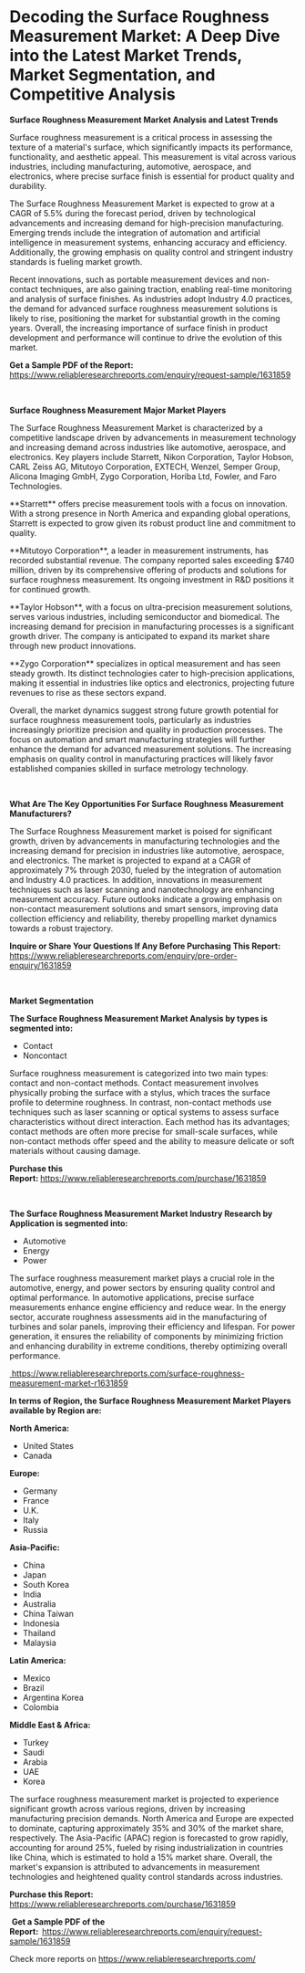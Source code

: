<p><h1>Decoding the Surface Roughness Measurement Market: A Deep Dive into the Latest Market Trends, Market Segmentation, and Competitive Analysis</h1></p><p><strong>Surface Roughness Measurement Market Analysis and Latest Trends</strong></p>
<p><p>Surface roughness measurement is a critical process in assessing the texture of a material's surface, which significantly impacts its performance, functionality, and aesthetic appeal. This measurement is vital across various industries, including manufacturing, automotive, aerospace, and electronics, where precise surface finish is essential for product quality and durability. </p><p>The Surface Roughness Measurement Market is expected to grow at a CAGR of 5.5% during the forecast period, driven by technological advancements and increasing demand for high-precision manufacturing. Emerging trends include the integration of automation and artificial intelligence in measurement systems, enhancing accuracy and efficiency. Additionally, the growing emphasis on quality control and stringent industry standards is fueling market growth. </p><p>Recent innovations, such as portable measurement devices and non-contact techniques, are also gaining traction, enabling real-time monitoring and analysis of surface finishes. As industries adopt Industry 4.0 practices, the demand for advanced surface roughness measurement solutions is likely to rise, positioning the market for substantial growth in the coming years. Overall, the increasing importance of surface finish in product development and performance will continue to drive the evolution of this market.</p></p>
<p><strong>Get a Sample PDF of the Report:&nbsp;</strong> <a href="https://www.reliableresearchreports.com/enquiry/request-sample/1631859?utm_campaign=2622&utm_medium=2&utm_source=Github&utm_content=ia&utm_term=21022025&utm_id=surface-roughness-measurement">https://www.reliableresearchreports.com/enquiry/request-sample/1631859</a></p>
<p>&nbsp;</p>
<p><strong>Surface Roughness Measurement Major Market Players</strong></p>
<p><p>The Surface Roughness Measurement Market is characterized by a competitive landscape driven by advancements in measurement technology and increasing demand across industries like automotive, aerospace, and electronics. Key players include Starrett, Nikon Corporation, Taylor Hobson, CARL Zeiss AG, Mitutoyo Corporation, EXTECH, Wenzel, Semper Group, Alicona Imaging GmbH, Zygo Corporation, Horiba Ltd, Fowler, and Faro Technologies.</p><p>**Starrett** offers precise measurement tools with a focus on innovation. With a strong presence in North America and expanding global operations, Starrett is expected to grow given its robust product line and commitment to quality.</p><p>**Mitutoyo Corporation**, a leader in measurement instruments, has recorded substantial revenue. The company reported sales exceeding $740 million, driven by its comprehensive offering of products and solutions for surface roughness measurement. Its ongoing investment in R&D positions it for continued growth.</p><p>**Taylor Hobson**, with a focus on ultra-precision measurement solutions, serves various industries, including semiconductor and biomedical. The increasing demand for precision in manufacturing processes is a significant growth driver. The company is anticipated to expand its market share through new product innovations.</p><p>**Zygo Corporation** specializes in optical measurement and has seen steady growth. Its distinct technologies cater to high-precision applications, making it essential in industries like optics and electronics, projecting future revenues to rise as these sectors expand.</p><p>Overall, the market dynamics suggest strong future growth potential for surface roughness measurement tools, particularly as industries increasingly prioritize precision and quality in production processes. The focus on automation and smart manufacturing strategies will further enhance the demand for advanced measurement solutions. The increasing emphasis on quality control in manufacturing practices will likely favor established companies skilled in surface metrology technology.</p></p>
<p>&nbsp;</p>
<p><strong>What Are The Key Opportunities For Surface Roughness Measurement Manufacturers?</strong></p>
<p><p>The Surface Roughness Measurement market is poised for significant growth, driven by advancements in manufacturing technologies and the increasing demand for precision in industries like automotive, aerospace, and electronics. The market is projected to expand at a CAGR of approximately 7% through 2030, fueled by the integration of automation and Industry 4.0 practices. In addition, innovations in measurement techniques such as laser scanning and nanotechnology are enhancing measurement accuracy. Future outlooks indicate a growing emphasis on non-contact measurement solutions and smart sensors, improving data collection efficiency and reliability, thereby propelling market dynamics towards a robust trajectory.</p></p>
<p><strong>Inquire or Share Your Questions If Any Before Purchasing This Report:</strong> <a href="https://www.reliableresearchreports.com/enquiry/pre-order-enquiry/1631859?utm_campaign=2622&utm_medium=2&utm_source=Github&utm_content=ia&utm_term=21022025&utm_id=surface-roughness-measurement">https://www.reliableresearchreports.com/enquiry/pre-order-enquiry/1631859</a></p>
<p>&nbsp;</p>
<p><strong>Market Segmentation</strong></p>
<p><strong>The Surface Roughness Measurement Market Analysis by types is segmented into:</strong></p>
<p><ul><li>Contact</li><li>Noncontact</li></ul></p>
<p><p>Surface roughness measurement is categorized into two main types: contact and non-contact methods. Contact measurement involves physically probing the surface with a stylus, which traces the surface profile to determine roughness. In contrast, non-contact methods use techniques such as laser scanning or optical systems to assess surface characteristics without direct interaction. Each method has its advantages; contact methods are often more precise for small-scale surfaces, while non-contact methods offer speed and the ability to measure delicate or soft materials without causing damage.</p></p>
<p><strong>Purchase this Report:&nbsp;</strong><a href="https://www.reliableresearchreports.com/purchase/1631859?utm_campaign=2622&utm_medium=2&utm_source=Github&utm_content=ia&utm_term=21022025&utm_id=surface-roughness-measurement">https://www.reliableresearchreports.com/purchase/1631859</a></p>
<p>&nbsp;</p>
<p><strong>The Surface Roughness Measurement Market Industry Research by Application is segmented into:</strong></p>
<p><ul><li>Automotive</li><li>Energy</li><li>Power</li></ul></p>
<p><p>The surface roughness measurement market plays a crucial role in the automotive, energy, and power sectors by ensuring quality control and optimal performance. In automotive applications, precise surface measurements enhance engine efficiency and reduce wear. In the energy sector, accurate roughness assessments aid in the manufacturing of turbines and solar panels, improving their efficiency and lifespan. For power generation, it ensures the reliability of components by minimizing friction and enhancing durability in extreme conditions, thereby optimizing overall performance.</p></p>
<p><a href="https://www.reliableresearchreports.com/surface-roughness-measurement-market-r1631859?utm_campaign=2622&utm_medium=2&utm_source=Github&utm_content=ia&utm_term=21022025&utm_id=surface-roughness-measurement">&nbsp;https://www.reliableresearchreports.com/surface-roughness-measurement-market-r1631859</a></p>
<p><strong>In terms of Region, the Surface Roughness Measurement Market Players available by Region are:</strong></p>
<p>
    <p> <strong> North America: </strong>
        <ul>
            <li>United States</li>
            <li>Canada</li>
        </ul>
        </p> 
    <p> <strong> Europe: </strong>
        <ul>
            <li>Germany</li>
            <li>France</li>
            <li>U.K.</li>
            <li>Italy</li>
            <li>Russia</li>
        </ul>
        </p> 
    <p> <strong> Asia-Pacific: </strong>
        <ul>
            <li>China</li>
            <li>Japan</li>
            <li>South Korea</li>
            <li>India</li>
            <li>Australia</li>
            <li>China Taiwan</li>
            <li>Indonesia</li>
            <li>Thailand</li>
            <li>Malaysia</li>
        </ul>
        </p> 
    <p> <strong> Latin America: </strong>
        <ul>
            <li>Mexico</li>
            <li>Brazil</li>
            <li>Argentina Korea</li>
            <li>Colombia</li>
        </ul>
        </p> 
    <p> <strong> Middle East & Africa: </strong>
        <ul>
            <li>Turkey</li>
            <li>Saudi</li>
            <li>Arabia</li>
            <li>UAE</li>
            <li>Korea</li>
        </ul>
    </p>
    </p>
<p><p>The surface roughness measurement market is projected to experience significant growth across various regions, driven by increasing manufacturing precision demands. North America and Europe are expected to dominate, capturing approximately 35% and 30% of the market share, respectively. The Asia-Pacific (APAC) region is forecasted to grow rapidly, accounting for around 25%, fueled by rising industrialization in countries like China, which is estimated to hold a 15% market share. Overall, the market's expansion is attributed to advancements in measurement technologies and heightened quality control standards across industries.</p></p>
<p><strong>Purchase this Report: </strong><a href="https://www.reliableresearchreports.com/purchase/1631859?utm_campaign=2622&utm_medium=2&utm_source=Github&utm_content=ia&utm_term=21022025&utm_id=surface-roughness-measurement">https://www.reliableresearchreports.com/purchase/1631859</a></p>
<p>&nbsp;<strong>Get a Sample PDF of the Report:&nbsp;&nbsp;</strong><a href="https://www.reliableresearchreports.com/enquiry/request-sample/1631859?utm_campaign=2622&utm_medium=2&utm_source=Github&utm_content=ia&utm_term=21022025&utm_id=surface-roughness-measurement">https://www.reliableresearchreports.com/enquiry/request-sample/1631859</a></p>
<p><strong></strong></p>
<p>Check more reports on <a href="https://www.reliableresearchreports.com/?utm_campaign=2622&utm_medium=2&utm_source=Github&utm_content=ia&utm_term=21022025&utm_id=surface-roughness-measurement">https://www.reliableresearchreports.com/</a></p>